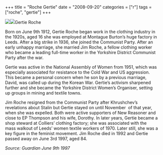 +++
title = "Roche Gertie"
date = "2008-09-20"
categories = ["r"]
tags = ["roche", "gertie"]
+++

![](http://79.170.40.183/grahamstevenson.me.uk/images/stories/roche%20gertie.jpg)![](http://79.170.40.183/grahamstevenson.me.uk/images/stories/roche%20gertie%20RESIZED.jpg)Gertie Roche



Born on June 9th 1912, Gertie Roche began work in the clothing industry in the 1920s, aged 16 she was employed at Montague Burton’s huge factory in Leeds. After a big strike in 1936, she joined the Communist Party. After an early unhappy marriage, she married Jim Roche, a fellow clothing worker who became a leading full-time worker in the Yorkshire District Communist Party after the war.

Gertie was active in the National Assembly of Women from 1951, which was especially associated for resistance to the Cold War and US aggression. This became a personal concern when he son by a previous marriage, David, was called up during the Korean War. Gertie’s activism sharpened further and she became the Yorkshire District Women’s Organiser, setting up groups in mining and textile towns.

Jim Roche resigned from the Communist Party after Khrushchev’s revelations about Stalin but Gertie stayed on until November  of that year, when she was expelled. Both were active supporters of New Reasoner and close to EP Thompson and his wife, Dorothy. In later years, Gertie became a shop steward at Colliers’ clothing factory; she was associated with the mass walkout of Leeds’ women textile workers of 1970. Later still, she was a key figure in the feminist movement. Jim Roche died in 1992 and Gertie passed away on June 3rd 1997, aged 84.

_Source:_ _Guardian_ _June 9th 1997_


